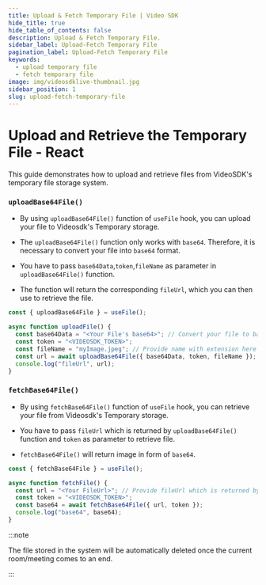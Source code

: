 ```yaml
---
title: Upload & Fetch Temporary File | Video SDK
hide_title: true
hide_table_of_contents: false
description: Upload & Fetch Temporary File.
sidebar_label: Upload-Fetch Temporary File
pagination_label: Upload-Fetch Temporary File
keywords:
  - upload temporary file
  - fetch temporary file
image: img/videosdklive-thumbnail.jpg
sidebar_position: 1
slug: upload-fetch-temporary-file
---
```


# Upload and Retrieve the Temporary File - React

This guide demonstrates how to upload and retrieve files from VideoSDK's temporary file storage system.

### `uploadBase64File()`

- By using `uploadBase64File()` function of `useFile` hook, you can upload your file to Videosdk's Temporary storage.

- The `uploadBase64File()` function only works with `base64`. Therefore, it is necessary to convert your file into `base64` format.

- You have to pass `base64Data`,`token`,`fileName` as parameter in `uploadBase64File()` function.

- The function will return the corresponding `fileUrl`, which you can then use to retrieve the file.

```js
const { uploadBase64File } = useFile();

async function uploadFile() {
  const base64Data = "<Your File's base64>"; // Convert your file to base64 and pass here
  const token = "<VIDEOSDK_TOKEN>";
  const fileName = "myImage.jpeg"; // Provide name with extension here
  const url = await uploadBase64File({ base64Data, token, fileName });
  console.log("fileUrl", url);
}
```

### `fetchBase64File()`

- By using `fetchBase64File()` function of `useFile` hook, you can retrieve your file from Videosdk's Temporary storage.

- You have to pass `fileUrl` which is returned by `uploadBase64File()` function and `token` as parameter to retrieve file.

- `fetchBase64File()` will return image in form of `base64`.

```js
const { fetchBase64File } = useFile();

async function fetchFile() {
  const url = "<Your FileUrl>"; // Provide fileUrl which is returned by uploadBase64File()
  const token = "<VIDEOSDK_TOKEN>";
  const base64 = await fetchBase64File({ url, token });
  console.log("base64", base64);
}
```

:::note

The file stored in the system will be automatically deleted once the current room/meeting comes to an end.

:::
